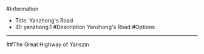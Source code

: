 #Information
 - Title: Yanzhong's Road
 - ID: yanzhong.1
#Description
Yanzhong's Road
#Options

___
##The Great Highway of Yanszin
